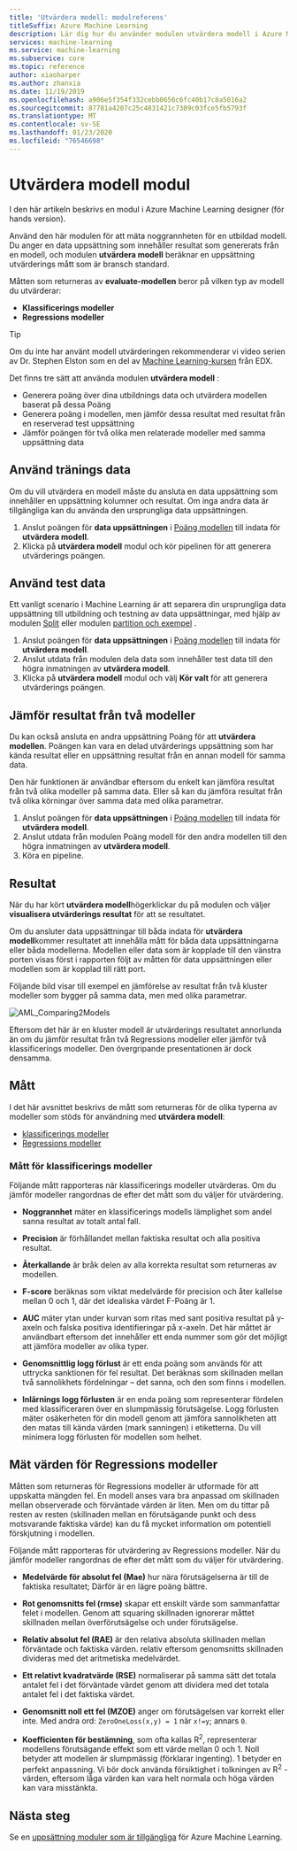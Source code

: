 ```yaml
---
title: 'Utvärdera modell: modulreferens'
titleSuffix: Azure Machine Learning
description: Lär dig hur du använder modulen utvärdera modell i Azure Machine Learning för att mäta noggrannheten i en utbildad modell.
services: machine-learning
ms.service: machine-learning
ms.subservice: core
ms.topic: reference
author: xiaoharper
ms.author: zhanxia
ms.date: 11/19/2019
ms.openlocfilehash: a906e5f354f332cebb0656c6fc40b17c8a5016a2
ms.sourcegitcommit: 87781a4207c25c4831421c7309c03fce5fb5793f
ms.translationtype: MT
ms.contentlocale: sv-SE
ms.lasthandoff: 01/23/2020
ms.locfileid: "76546698"
---
```

# <a name="evaluate-model-module"></a>Utvärdera modell modul

I den här artikeln beskrivs en modul i Azure Machine Learning designer (för hands version).

Använd den här modulen för att mäta noggrannheten för en utbildad modell. Du anger en data uppsättning som innehåller resultat som genererats från en modell, och modulen **utvärdera modell** beräknar en uppsättning utvärderings mått som är bransch standard.
  
 Måtten som returneras av **evaluate-modellen** beror på vilken typ av modell du utvärderar:  
  
-   **Klassificerings modeller**    
-   **Regressions modeller**    


> [!TIP]
> Om du inte har använt modell utvärderingen rekommenderar vi video serien av Dr. Stephen Elston som en del av [Machine Learning-kursen](https://blogs.technet.microsoft.com/machinelearning/2015/09/08/new-edx-course-data-science-machine-learning-essentials/) från EDX. 


Det finns tre sätt att använda modulen **utvärdera modell** :

+ Generera poäng över dina utbildnings data och utvärdera modellen baserat på dessa Poäng
+ Generera poäng i modellen, men jämför dessa resultat med resultat från en reserverad test uppsättning
+ Jämför poängen för två olika men relaterade modeller med samma uppsättning data

## <a name="use-the-training-data"></a>Använd tränings data

Om du vill utvärdera en modell måste du ansluta en data uppsättning som innehåller en uppsättning kolumner och resultat.  Om inga andra data är tillgängliga kan du använda den ursprungliga data uppsättningen.

1. Anslut poängen för **data uppsättningen** i [Poäng modellen](./score-model.md) till indata för **utvärdera modell**. 
2. Klicka på **utvärdera modell** modul och kör pipelinen för att generera utvärderings poängen.

## <a name="use-testing-data"></a>Använd test data

Ett vanligt scenario i Machine Learning är att separera din ursprungliga data uppsättning till utbildning och testning av data uppsättningar, med hjälp av modulen [Split](./split-data.md) eller modulen [partition och exempel](./partition-and-sample.md) . 

1. Anslut poängen för **data uppsättningen** i [Poäng modellen](score-model.md) till indata för **utvärdera modell**. 
2. Anslut utdata från modulen dela data som innehåller test data till den högra inmatningen av **utvärdera modell**.
2. Klicka på **utvärdera modell** modul och välj **Kör valt** för att generera utvärderings poängen.

## <a name="compare-scores-from-two-models"></a>Jämför resultat från två modeller

Du kan också ansluta en andra uppsättning Poäng för att **utvärdera modellen**.  Poängen kan vara en delad utvärderings uppsättning som har kända resultat eller en uppsättning resultat från en annan modell för samma data.

Den här funktionen är användbar eftersom du enkelt kan jämföra resultat från två olika modeller på samma data. Eller så kan du jämföra resultat från två olika körningar över samma data med olika parametrar.

1. Anslut poängen för **data uppsättningen** i [Poäng modellen](score-model.md) till indata för **utvärdera modell**. 
2. Anslut utdata från modulen Poäng modell för den andra modellen till den högra inmatningen av **utvärdera modell**.
3. Köra en pipeline.

## <a name="results"></a>Resultat

När du har kört **utvärdera modell**högerklickar du på modulen och väljer **visualisera utvärderings resultat** för att se resultatet.

Om du ansluter data uppsättningar till båda indata för **utvärdera modell**kommer resultatet att innehålla mått för båda data uppsättningarna eller båda modellerna.
Modellen eller data som är kopplade till den vänstra porten visas först i rapporten följt av måtten för data uppsättningen eller modellen som är kopplad till rätt port.  

Följande bild visar till exempel en jämförelse av resultat från två kluster modeller som bygger på samma data, men med olika parametrar.  

![AML&#95;Comparing2Models](media/module/aml-comparing2models.png "AML_Comparing2Models")  

Eftersom det här är en kluster modell är utvärderings resultatet annorlunda än om du jämför resultat från två Regressions modeller eller jämför två klassificerings modeller. Den övergripande presentationen är dock densamma. 

## <a name="metrics"></a>Mått

I det här avsnittet beskrivs de mått som returneras för de olika typerna av modeller som stöds för användning med **utvärdera modell**:

+ [klassificerings modeller](#bkmk_classification)
+ [Regressions modeller](#bkmk_regression)

###  <a name="bkmk_classification"></a>Mått för klassificerings modeller

Följande mått rapporteras när klassificerings modeller utvärderas. Om du jämför modeller rangordnas de efter det mått som du väljer för utvärdering.  
  
-   **Noggrannhet** mäter en klassificerings modells lämplighet som andel sanna resultat av totalt antal fall.  
  
-   **Precision** är förhållandet mellan faktiska resultat och alla positiva resultat.  
  
-   **Återkallande** är bråk delen av alla korrekta resultat som returneras av modellen.  
  
-   **F-score** beräknas som viktat medelvärde för precision och åter kallelse mellan 0 och 1, där det idealiska värdet F-Poäng är 1.  
  
-   **AUC** mäter ytan under kurvan som ritas med sant positiva resultat på y-axeln och falska positiva identifieringar på x-axeln. Det här måttet är användbart eftersom det innehåller ett enda nummer som gör det möjligt att jämföra modeller av olika typer.  
  
- **Genomsnittlig logg förlust** är ett enda poäng som används för att uttrycka sanktionen för fel resultat. Det beräknas som skillnaden mellan två sannolikhets fördelningar – det sanna, och den som finns i modellen.  
  
- **Inlärnings logg förlusten** är en enda poäng som representerar fördelen med klassificeraren över en slumpmässig förutsägelse. Logg förlusten mäter osäkerheten för din modell genom att jämföra sannolikheten att den matas till kända värden (mark sanningen) i etiketterna. Du vill minimera logg förlusten för modellen som helhet.

##  <a name="bkmk_regression"></a>Mät värden för Regressions modeller
 
Måtten som returneras för Regressions modeller är utformade för att uppskatta mängden fel.  En modell anses vara bra anpassad om skillnaden mellan observerade och förväntade värden är liten. Men om du tittar på resten av resten (skillnaden mellan en förutsägande punkt och dess motsvarande faktiska värde) kan du få mycket information om potentiell förskjutning i modellen.  
  
 Följande mått rapporteras för utvärdering av Regressions modeller. När du jämför modeller rangordnas de efter det mått som du väljer för utvärdering.  
  
- **Medelvärde för absolut fel (Mae)** hur nära förutsägelserna är till de faktiska resultatet; Därför är en lägre poäng bättre.  
  
- **Rot genomsnitts fel (rmse)** skapar ett enskilt värde som sammanfattar felet i modellen. Genom att squaring skillnaden ignorerar måttet skillnaden mellan överförutsägelse och under förutsägelse.  
  
- **Relativ absolut fel (RAE)** är den relativa absoluta skillnaden mellan förväntade och faktiska värden. relativ eftersom genomsnitts skillnaden divideras med det aritmetiska medelvärdet.  
  
- **Ett relativt kvadratvärde (RSE)** normaliserar på samma sätt det totala antalet fel i det förväntade värdet genom att dividera med det totala antalet fel i det faktiska värdet.  
  
- **Genomsnitt noll ett fel (MZOE)** anger om förutsägelsen var korrekt eller inte.  Med andra ord: `ZeroOneLoss(x,y) = 1` när `x!=y`; annars `0`.
  
- **Koefficienten för bestämning**, som ofta kallas R<sup>2</sup>, representerar modellens förutsägande effekt som ett värde mellan 0 och 1. Noll betyder att modellen är slumpmässig (förklarar ingenting). 1 betyder en perfekt anpassning. Vi bör dock använda försiktighet i tolkningen av R<sup>2</sup> -värden, eftersom låga värden kan vara helt normala och höga värden kan vara misstänkta.
  

## <a name="next-steps"></a>Nästa steg

Se en [uppsättning moduler som är tillgängliga](module-reference.md) för Azure Machine Learning. 